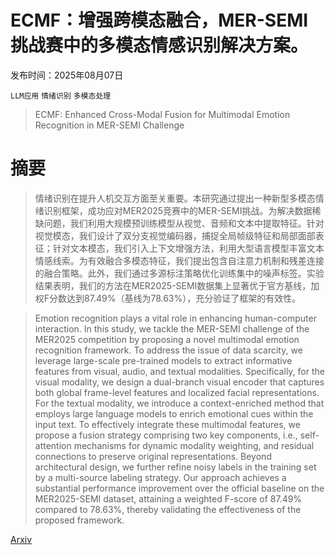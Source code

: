 # ECMF：增强跨模态融合，MER-SEMI 挑战赛中的多模态情感识别解决方案。

发布时间：2025年08月07日

`LLM应用` `情绪识别` `多模态处理`

> ECMF: Enhanced Cross-Modal Fusion for Multimodal Emotion Recognition in MER-SEMI Challenge

# 摘要

> 情绪识别在提升人机交互方面至关重要。本研究通过提出一种新型多模态情绪识别框架，成功应对MER2025竞赛中的MER-SEMI挑战。为解决数据稀缺问题，我们利用大规模预训练模型从视觉、音频和文本中提取特征。针对视觉模态，我们设计了双分支视觉编码器，捕捉全局帧级特征和局部面部表征；针对文本模态，我们引入上下文增强方法，利用大型语言模型丰富文本情感线索。为有效融合多模态特征，我们提出包含自注意力机制和残差连接的融合策略。此外，我们通过多源标注策略优化训练集中的噪声标签。实验结果表明，我们的方法在MER2025-SEMI数据集上显著优于官方基线，加权F分数达到87.49%（基线为78.63%），充分验证了框架的有效性。

> Emotion recognition plays a vital role in enhancing human-computer interaction. In this study, we tackle the MER-SEMI challenge of the MER2025 competition by proposing a novel multimodal emotion recognition framework. To address the issue of data scarcity, we leverage large-scale pre-trained models to extract informative features from visual, audio, and textual modalities. Specifically, for the visual modality, we design a dual-branch visual encoder that captures both global frame-level features and localized facial representations. For the textual modality, we introduce a context-enriched method that employs large language models to enrich emotional cues within the input text. To effectively integrate these multimodal features, we propose a fusion strategy comprising two key components, i.e., self-attention mechanisms for dynamic modality weighting, and residual connections to preserve original representations. Beyond architectural design, we further refine noisy labels in the training set by a multi-source labeling strategy. Our approach achieves a substantial performance improvement over the official baseline on the MER2025-SEMI dataset, attaining a weighted F-score of 87.49% compared to 78.63%, thereby validating the effectiveness of the proposed framework.

[Arxiv](https://arxiv.org/abs/2508.05991)